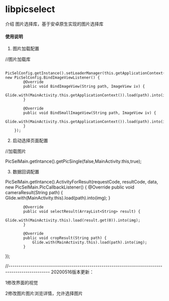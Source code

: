 # libpicselect

介绍
图片选择库，基于安卓原生实现的图片选择库

#### 使用说明

1.  图片加载配置


//图片加载库


        PicSelConfig.getInstance().setLoaderManager(this.getApplicationContext(), new PicSelConfig.BindImageViewListener() {
            @Override
            public void BindImageView(String path, ImageView iv) {
                Glide.with(MainActivity.this.getApplicationContext()).load(path).into(iv);
            }

            @Override
            public void BindSmallImageView(String path, ImageView iv) {
                Glide.with(MainActivity.this.getApplicationContext()).load(path).into(iv);
            }
        });


2.  启动选择页面配置

//加载图片


PicSelMain.getIntance().getPicSingle(false,MainActivity.this,true);

3.  数据回调配置

PicSelMain.getIntance().ActivityForResult(requestCode, resultCode, data, new PicSelMain.PicCallbackListener() {
            @Override
            public void cameraResult(String path) {
                Glide.with(MainActivity.this).load(path).into(img);
            }

            @Override
            public void selectResult(ArrayList<String> result) {
                Glide.with(MainActivity.this).load(result.get(0)).into(img);
            }

            @Override
            public void cropResult(String path) {
                Glide.with(MainActivity.this).load(path).into(img);
            }
 });


//--------------------------------------------------------------------------------------------------
 20200516版本更新：

 1修改界面的视觉

 2修改图片图片浏览详情，允许选择图片


